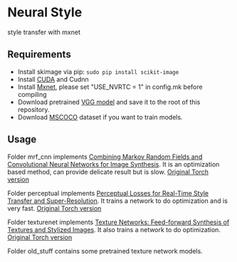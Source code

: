 # Neural Style
style transfer with mxnet

## Requirements 
* Install skimage via pip: ```sudo pip install scikit-image```
* Install [CUDA](https://developer.nvidia.com/cuda-downloads) and Cudnn
* Install [Mxnet](https://github.com/dmlc/mxnet), please set "USE_NVRTC = 1" in config.mk before compiling
* Download pretrained [VGG model](https://github.com/dmlc/web-data/raw/master/mxnet/neural-style/model/vgg19.params) and save it to the root of this repository.
* Download [MSCOCO](http://msvocds.blob.core.windows.net/coco2014/train2014.zip) dataset if you want to train models.


## Usage
Folder mrf_cnn implements [Combining Markov Random Fields and Convolutional Neural Networks for Image Synthesis](https://arxiv.org/abs/1601.04589). It is an optimization based method, can provide delicate result but is slow. [Original Torch version](https://github.com/chuanli11/CNNMRF)

Folder perceptual implements [Perceptual Losses for Real-Time Style Transfer and Super-Resolution](https://arxiv.org/abs/1603.08155). It trains a network to do optimization and is very fast. [Original Torch version](https://github.com/jcjohnson/fast-neural-style)

Folder texturenet implements [Texture Networks: Feed-forward Synthesis of Textures and Stylized Images](http://arxiv.org/abs/1603.03417). It also trains a network to do optimization. [Original Torch version](https://github.com/DmitryUlyanov/texture_nets)

Folder old_stuff contains some pretrained texture network models.

